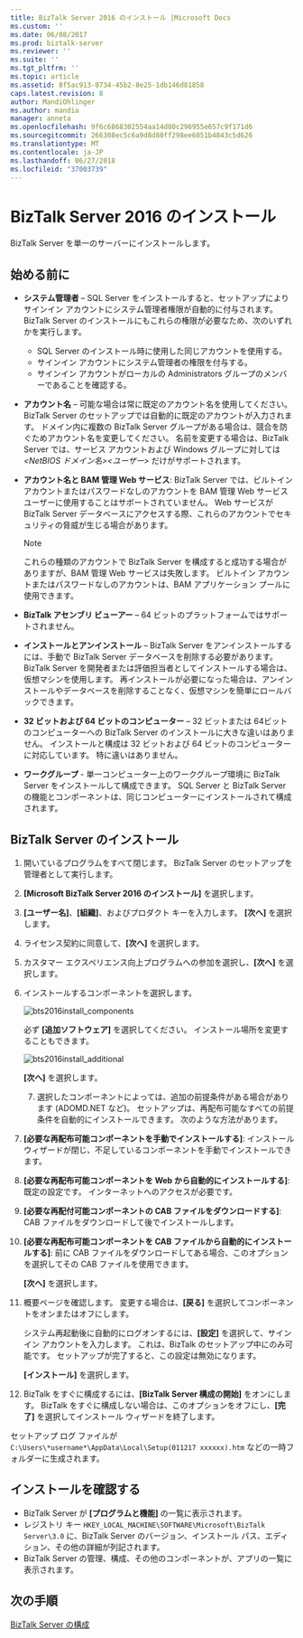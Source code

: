 ```yaml
---
title: BizTalk Server 2016 のインストール |Microsoft Docs
ms.custom: ''
ms.date: 06/08/2017
ms.prod: biztalk-server
ms.reviewer: ''
ms.suite: ''
ms.tgt_pltfrm: ''
ms.topic: article
ms.assetid: 8f5ac913-0734-45b2-8e25-1db146d81858
caps.latest.revision: 8
author: MandiOhlinger
ms.author: mandia
manager: anneta
ms.openlocfilehash: 9f6c6868302554aa14d80c296955e657c9f171d6
ms.sourcegitcommit: 266308ec5c6a9d8d80ff298ee6051b4843c5d626
ms.translationtype: MT
ms.contentlocale: ja-JP
ms.lasthandoff: 06/27/2018
ms.locfileid: "37003739"
---
```

# <a name="install-biztalk-server-2016"></a>BizTalk Server 2016 のインストール
BizTalk Server を単一のサーバーにインストールします。

## <a name="before-you-get-started"></a>始める前に

* **システム管理者** – SQL Server をインストールすると、セットアップによりサインイン アカウントにシステム管理者権限が自動的に付与されます。 BizTalk Server のインストールにもこれらの権限が必要なため、次のいずれかを実行します。
  * SQL Server のインストール時に使用した同じアカウントを使用する。
  * サインイン アカウントにシステム管理者の権限を付与する。
  * サインイン アカウントがローカルの Administrators グループのメンバーであることを確認する。
* **アカウント名** – 可能な場合は常に既定のアカウント名を使用してください。 BizTalk Server のセットアップでは自動的に既定のアカウントが入力されます。 ドメイン内に複数の BizTalk Server グループがある場合は、競合を防ぐためアカウント名を変更してください。 名前を変更する場合は、BizTalk Server では、サービス アカウントおよび Windows グループに対しては *<NetBIOS ドメイン名>\<ユーザー>* だけがサポートされます。
* **アカウント名と BAM 管理 Web サービス**: BizTalk Server では、ビルトイン アカウントまたはパスワードなしのアカウントを BAM 管理 Web サービス ユーザーに使用することはサポートされていません。 Web サービスが BizTalk Server データベースにアクセスする際、これらのアカウントでセキュリティの脅威が生じる場合があります。

    > [!NOTE] 
    > これらの種類のアカウントで BizTalk Server を構成すると成功する場合がありますが、BAM 管理 Web サービスは失敗します。 ビルトイン アカウントまたはパスワードなしのアカウントは、BAM アプリケーション プールに使用できます。

* **BizTalk アセンブリ ビューアー** – 64 ビットのプラットフォームではサポートされません。 
* **インストールとアンインストール** – BizTalk Server をアンインストールするには、手動で BizTalk Server データベースを削除する必要があります。 BizTalk Server を開発者または評価担当者としてインストールする場合は、仮想マシンを使用します。 再インストールが必要になった場合は、アンインストールやデータベースを削除することなく、仮想マシンを簡単にロールバックできます。
* **32 ビットおよび 64 ビットのコンピューター** – 32 ビットまたは 64ビットのコンピューターへの BizTalk Server のインストールに大きな違いはありません。 インストールと構成は 32 ビットおよび 64 ビットのコンピューターに対応しています。 特に違いはありません。
* **ワークグループ** - 単一コンピューター上のワークグループ環境に BizTalk Server をインストールして構成できます。 SQL Server と BizTalk Server の機能とコンポーネントは、同じコンピューターにインストールされて構成されます。


## <a name="install-biztalk-server"></a>BizTalk Server のインストール
1. 開いているプログラムをすべて閉じます。 BizTalk Server のセットアップを管理者として実行します。
2. **[Microsoft BizTalk Server 2016 のインストール]** を選択します。
3. **[ユーザー名]**、**[組織]**、およびプロダクト キーを入力します。 **[次へ]** を選択します。
4. ライセンス契約に同意して、**[次へ]** を選択します。
5. カスタマー エクスペリエンス向上プログラムへの参加を選択し、**[次へ]** を選択します。
6. インストールするコンポーネントを選択します。

    ![bts2016install_components](../install-and-config-guides/media/bts2016install-components.gif)
  
    必ず **[追加ソフトウェア]** を選択してください。 インストール場所を変更することもできます。 
  
    ![bts2016install_additional](../install-and-config-guides/media/bts2016install-additional.gif)

    **[次へ]** を選択します。   
  
   7. 選択したコンポーネントによっては、追加の前提条件がある場合があります (ADOMD.NET など)。 セットアップは、再配布可能なすべての前提条件を自動的にインストールできます。 次のような方法があります。
7. **[必要な再配布可能コンポーネントを手動でインストールする]**: インストール ウィザードが閉じ、不足しているコンポーネントを手動でインストールできます。
8. **[必要な再配布可能コンポーネントを Web から自動的にインストールする]**: 既定の設定です。 インターネットへのアクセスが必要です。
9. **[必要な再配付可能コンポーネントの CAB ファイルをダウンロードする]**: CAB ファイルをダウンロードして後でインストールします。
10. **[必要な再配布可能コンポーネントを CAB ファイルから自動的にインストールする]**: 前に CAB ファイルをダウンロードしてある場合、このオプションを選択してその CAB ファイルを使用できます。 

    **[次へ]** を選択します。
  
11. 概要ページを確認します。 変更する場合は、**[戻る]** を選択してコンポーネントをオンまたはオフにします。 

      システム再起動後に自動的にログオンするには、**[設定]** を選択して、サインイン アカウントを入力します。 これは、BizTalk のセットアップ中にのみ可能です。 セットアップが完了すると、この設定は無効になります。 

     **[インストール]** を選択します。
  
12. BizTalk をすぐに構成するには、**[BizTalk Server 構成の開始]** をオンにします。 BizTalk をすぐに構成しない場合は、このオプションをオフにし、**[完了]** を選択してインストール ウィザードを終了します。 

セットアップ ログ ファイルが `C:\Users\*username*\AppData\Local\Setup(011217 xxxxxx).htm` などの一時フォルダーに生成されます。
  
## <a name="check-the-installation"></a>インストールを確認する

* BizTalk Server が **[プログラムと機能]** の一覧に表示されます。
* レジストリ キー `HKEY_LOCAL_MACHINE\SOFTWARE\Microsoft\BizTalk Server\3.0` に、BizTalk Server のバージョン、インストール パス、エディション、その他の詳細が列記されます。
* BizTalk Server の管理、構成、その他のコンポーネントが、アプリの一覧に表示されます。 

## <a name="next-step"></a>次の手順
[BizTalk Server の構成](../install-and-config-guides/configure-biztalk-server.md)